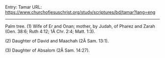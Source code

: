Entry: Tamar
URL: https://www.churchofjesuschrist.org/study/scriptures/bd/tamar?lang=eng

---

Palm tree. (1) Wife of Er and Onan; mother, by Judah, of Pharez and Zarah (Gen. 38:6; Ruth 4:12; 1Â Chr. 2:4; Matt. 1:3).

(2) Daughter of David and Maachah (2Â Sam. 13:1).

(3) Daughter of Absalom (2Â Sam. 14:27).
